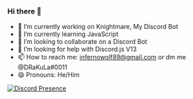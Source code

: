 ### Hi there 👋

- 🔭 I’m currently working on Knightmare, My Discord Bot
- 🌱 I’m currently learning JavaScript 
- 👯 I’m looking to collaborate on a Discord Bot
- 🤔 I’m looking for help with Discord.js V13
- 📫 How to reach me: infernowolf89@gmail.com or dm me @DRaKuLa#0011
- 😄 Pronouns: He/Him

[![Discord Presence](https://lanyard-profile-readme.vercel.app/api/578243249450254349)](https://discord.com/users/578243249450254349)
